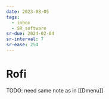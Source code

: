 ```yaml
---
date: 2023-08-05
tags:
  - inbox
  - SR_software
sr-due: 2024-02-04
sr-interval: 7
sr-ease: 254
---
```


# Rofi

TODO: need same note as in [[Dmenu]]
